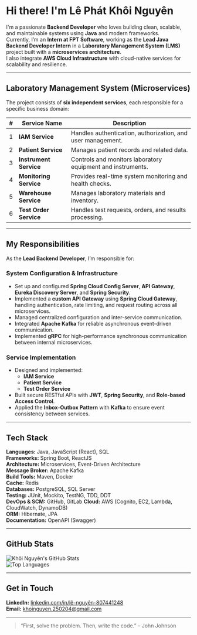# Hi there! I'm Lê Phát Khôi Nguyên

I'm a passionate **Backend Developer** who loves building clean, scalable, and maintainable systems using **Java** and modern frameworks.  
Currently, I’m an **Intern at FPT Software**, working as the **Lead Java Backend Developer Intern** in a **Laboratory Management System (LMS)** project built with a **microservices architecture**.  
I also integrate **AWS Cloud Infrastructure** with cloud-native services for scalability and resilience.

---

## Laboratory Management System (Microservices)

The project consists of **six independent services**, each responsible for a specific business domain:

| # | Service Name | Description |
|---|---------------|-------------|
| 1 | **IAM Service** | Handles authentication, authorization, and user management. |
| 2 | **Patient Service** | Manages patient records and related data. |
| 3 | **Instrument Service** | Controls and monitors laboratory equipment and instruments. |
| 4 | **Monitoring Service** | Provides real-time system monitoring and health checks. |
| 5 | **Warehouse Service** | Manages laboratory materials and inventory. |
| 6 | **Test Order Service** | Handles test requests, orders, and results processing. |

---

## My Responsibilities

As the **Lead Backend Developer**, I’m responsible for:

### System Configuration & Infrastructure
- Set up and configured **Spring Cloud Config Server**, **API Gateway**, **Eureka Discovery Server**, and **Spring Security**.  
- Implemented a **custom API Gateway** using **Spring Cloud Gateway**, handling authentication, rate limiting, and request routing across all microservices.  
- Managed centralized configuration and inter-service communication.  
- Integrated **Apache Kafka** for reliable asynchronous event-driven communication.  
- Implemented **gRPC** for high-performance synchronous communication between internal microservices.  

### Service Implementation
- Designed and implemented:
  - **IAM Service**
  - **Patient Service**
  - **Test Order Service**
- Built secure RESTful APIs with **JWT**, **Spring Security**, and **Role-based Access Control**.  
- Applied the **Inbox-Outbox Pattern** with **Kafka** to ensure event consistency between services.  

---

## Tech Stack

**Languages:** Java, JavaScript (React), SQL  
**Frameworks:** Spring Boot, ReactJS  
**Architecture:** Microservices, Event-Driven Architecture  
**Message Broker:** Apache Kafka  
**Build Tools:** Maven, Docker  
**Cache:** Redis  
**Databases:** PostgreSQL, SQL Server  
**Testing:** JUnit, Mockito, TestNG, TDD, DDT  
**DevOps & SCM:** GitHub, GitLab 
**Cloud:** AWS (Cognito, EC2, Lambda, CloudWatch, DynamoDB)  
**ORM:** Hibernate, JPA  
**Documentation:** OpenAPI (Swagger)  

---

## GitHub Stats

![Khôi Nguyên's GitHub Stats](https://github-readme-stats.vercel.app/api?username=overcode250204&show_icons=true&theme=gruvbox&count_private=true)  
![Top Languages](https://github-readme-stats.vercel.app/api/top-langs/?username=overcode250204&layout=compact&theme=gruvbox)

---

## Get in Touch

**LinkedIn:** [linkedin.com/in/lê-nguyên-807441248](https://www.linkedin.com/in/lê-nguyên-807441248)  
**Email:** khoinguyen.250204@gmail.com  

---

> “First, solve the problem. Then, write the code.” – John Johnson
